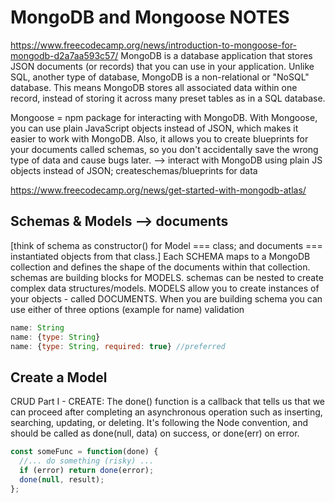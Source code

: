 # MongoDB and Mongoose NOTES

<https://www.freecodecamp.org/news/introduction-to-mongoose-for-mongodb-d2a7aa593c57/>
MongoDB is a database application that stores JSON documents (or records) that you can use in your application.
Unlike SQL, another type of database, MongoDB is a non-relational or "NoSQL" database. This means MongoDB stores all associated data within one record, instead of storing it across many preset tables as in a SQL database.

Mongoose = npm package for interacting with MongoDB.
With Mongoose, you can use plain JavaScript objects instead of JSON, which makes it easier to work with MongoDB.
Also, it allows you to create blueprints for your documents called schemas, so you don't accidentally save the wrong type of data and cause bugs later.
--> interact with MongoDB using plain JS objects instead of JSON; createschemas/blueprints for data

<https://www.freecodecamp.org/news/get-started-with-mongodb-atlas/>

## Schemas & Models --> documents

[think of schema as constructor() for Model === class; and documents === instantiated objects from that class.]
Each SCHEMA maps to a MongoDB collection and defines the shape of the documents within that collection.
schemas are building blocks for MODELS. schemas can be nested to create complex data structures/models.
MODELS allow you to create instances of your objects - called DOCUMENTS.
When you are building schema you can use either of three options (example for name) validation

```js
name: String
name: {type: String}
name: {type: String, required: true} //preferred
```

## Create a Model

CRUD Part I - CREATE:
The done() function is a callback that tells us that we can proceed after completing an asynchronous operation such as inserting, searching, updating, or deleting.
It's following the Node convention, and should be called as done(null, data) on success, or done(err) on error.

```js
const someFunc = function(done) {
  //... do something (risky) ...
  if (error) return done(error);
  done(null, result);
};
```
